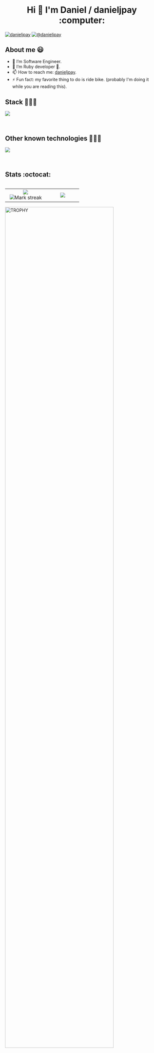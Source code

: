 <h1 align="center">Hi 👋  I'm Daniel / danieljpay :computer: </h1> 

<p align="left">
  <a href="www.linkedin.com/in/danieljpay" target="blank"><img align="center" src="https://img.shields.io/badge/LinkedIn-0077B5?style=for-the-badge&logo=linkedin&logoColor=white" alt="danieljpay"/></a>
  <a href = "mailto:danielj.pay@hotmail.com" target="blank"><img align="center" src="https://img.shields.io/badge/Gmail-D14836?style=for-the-badge&logo=gmail&logoColor=white" alt="@danieljpay"  /></a>
</p>

<h2>About me 😃</h2>

- 🔭 I’m Software Engineer.
- 🌱 I’m Ruby developer 💎.
- 📫 How to reach me: [danieljpay](https://www.linkedin.com/in/danieljpay/).
- ⚡ Fun fact: my favorite thing to do is ride bike. (probably I'm doing it while you are reading this).

<h2 >Stack 👨🏻‍💻</h2>
<p align="left">
  <a href="https://skillicons.dev">
    <img src="https://skillicons.dev/icons?i=html,css,js,jquery,ruby,rails,mysql,git,github,bootstrap,vscode,bash,apple&perline=12" />
  </a>
</p>
<br>

<h2 >Other known technologies 👨🏻‍💻</h2>
<!--tech stack icons-->
<p align="left">
  <a href="https://skillicons.dev">
    <img src="https://skillicons.dev/icons?i=java,php,angular,react,sqlite,gitlab,bitbucket,docker,postman,idea,windows,linux,figma,md,notion&perline=12" />
  </a>
</p>
<br>

<h2>Stats :octocat:</h2>
<!--- stats & Trophy (start) -->
<p align="center">
  <!--- stats (start) -->
<table align="left">
  <tr border="none">
    <td width="50%" align="center">
      <img src="https://github-readme-stats.vercel.app/api?username=danieljpay&theme=dark&show_icons=true&count_private=true" />
      <br/>
      <img  title="🔥 Get streak stats for your profile at git.io/streak-stats" alt="Mark streak" src="https://github-readme-streak-stats.herokuapp.com/?user=danieljpay&theme=dark&hide_border=false" /> 
    </td>
    <td width="40%" align="center">
      <img  align="center"  src="https://github-readme-stats.vercel.app/api/wakatime?username=danieljpay&layout=compact&theme=dark"/>
    </td>
  </tr>
</table>
<!--- stats (end) -->

<!--- trophy (start) -->
<div align=left>
  <a href="https://github.com/ryo-ma/github-profile-trophy" title="Go to Source">
      <img align="center" width=84% src="https://github-profile-trophy.vercel.app/?username=danieljpay&theme=radical&row=1&column=7&margin-h=15&margin-w=5&no-bg=true" alt="TROPHY" />
    </a>
</div>
<!--- trophy (start) -->


</p>        
<!--- stats (end) -->
